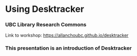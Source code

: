 # Using Desktracker
 ### UBC Library Research Commons
 Link to workshop: https://allanchoubc.github.io/desktracker

 ### This presentation is an introduction of Desktracker

  

